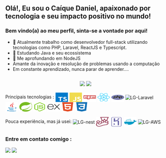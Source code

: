 ## Olá!, Eu sou o Caíque Daniel, apaixonado por tecnologia e seu impacto positivo no mundo!
### Bem vindo(a) ao meu perfil, sinta-se a vontade por aqui!

- 🔭 Atualmente trabalho como desenvolvedor full-stack utilizando tecnologias como PHP, Laravel, ReactJS e Typescript.
- 🌱 Estudando Java e seu ecossistema
- 🌱 Me aprofundando em NodeJS
- Amante da inovação e resolução de problemas usando a computação
- Em constante aprendizado, nunca parar de aprender....

##

<div align="center">
  <a href="https://github.com/gustavocabralsouza"></a>
  <img height="180em" src="https://github-readme-stats.vercel.app/api?username=caiquedaniel&show_icons=true&theme=dracula&include_all_commits=true&count_private=true"/>
  <img height="180em" src="https://github-readme-stats.vercel.app/api/top-langs/?username=caiquedaniel&layout=compact&langs_count=7&theme=dracula"/>
</div>

 <div style="display: inline_block"><br>
   <span>Principais tecnologias : </span>
    <img align="center" alt="LG-Ts" height="30" width="40" src="https://raw.githubusercontent.com/devicons/devicon/master/icons/typescript/typescript-plain.svg">
    <img align="center" alt="LG-Js" height="30" width="40" src="https://raw.githubusercontent.com/devicons/devicon/master/icons/javascript/javascript-plain.svg">
    <img align="center" alt="LG-NPM" height="30" width="40" src="https://raw.githubusercontent.com/devicons/devicon/master/icons/npm/npm-original-wordmark.svg">
    <img align="center" alt="LG-React" height="30" width="40" src="https://raw.githubusercontent.com/devicons/devicon/master/icons/react/react-original.svg">
    <img align="center" alt="LG-php" height="30" width="40" src="https://raw.githubusercontent.com/devicons/devicon/master/icons/php/php-original.svg">
    <img align="center" alt="LG-Laravel" height="30" width="40" src="https://laravel.com/img/logomark.min.svg">
    <img align="center" alt="LG-Java" height="30" width="40" src="https://raw.githubusercontent.com/devicons/devicon/master/icons/java/java-original.svg">
    <img align="center" alt="LG-SpringBoot" height="30" width="40" src="https://raw.githubusercontent.com/devicons/devicon/master/icons/spring/spring-original.svg">
    <img align="center" alt="LG-Node" height="30" width="40" src="https://raw.githubusercontent.com/devicons/devicon/master/icons/nodejs/nodejs-plain.svg">
    <img align="center" alt="LG-Express" height="30" width="40" src="https://raw.githubusercontent.com/devicons/devicon/master/icons/express/express-original.svg">
    <img align="center" alt="LG-HTML" height="30" width="40" src="https://raw.githubusercontent.com/devicons/devicon/master/icons/html5/html5-plain.svg">
    <img align="center" alt="LG-CSS" height="30" width="40" src="https://raw.githubusercontent.com/devicons/devicon/master/icons/css3/css3-plain.svg">
  </div>
 <div style="display: inline_block"><br>
 <span>Pouca experiência, mas já usei:</span>
    <img align="center" alt="LG-nest" height="30" width="40" src="https://d33wubrfki0l68.cloudfront.net/e937e774cbbe23635999615ad5d7732decad182a/26072/logo-small.ede75a6b.svg">
    <img align="center" alt="LG-jest" height="30" width="40" src="https://raw.githubusercontent.com/devicons/devicon/master/icons/jest/jest-plain.svg">
    <img align="center" alt="LG-heroku" height="30" width="40" src="https://raw.githubusercontent.com/devicons/devicon/master/icons/heroku/heroku-original.svg">
    <img align="center" alt="LG-Docker" height="30" width="40" src="https://raw.githubusercontent.com/devicons/devicon/master/icons/docker/docker-plain.svg">
    <img align="center" alt="LG-AWS" height="30" width="40" src="https://a0.awsstatic.com/libra-css/images/logos/aws_smile-header-desktop-en-white_59x35.png">
  </div>
  
  ##
  
  <div> 


   ###
  
  ### Entre em contato comigo :
  
  <a href = "mailto:caiquedaniel8@gmail.com"><img src="https://img.shields.io/badge/-Gmail-%23333?style=for-the-badge&logo=gmail&logoColor=red" target="_blank"></a>
  <a href="https://www.linkedin.com/in/caique-daniel-08a7b9170/" target="_blank"><img src="https://img.shields.io/badge/-LinkedIn-%230077B5?style=for-the-badge&logo=linkedin&logoColor=white" target="_blank"></a> 
 
</div>
